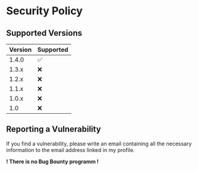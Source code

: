 # Security Policy

## Supported Versions

| Version | Supported          |
| ------- | ------------------ |
| 1.4.0   | :white_check_mark: |
| 1.3.x   | :x:                |
| 1.2.x   | :x:                |
| 1.1.x   | :x:                |
| 1.0.x   | :x:                |
| 1.0     | :x:                |

## Reporting a Vulnerability

If you find a vulnerability, please write an email containing all the necessary information to the email address linked in my profile.

**! There is no Bug Bounty programm !**
